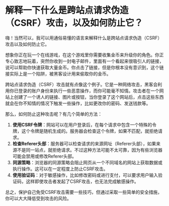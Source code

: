 # 解释一下什么是跨站点请求伪造（CSRF）攻击，以及如何防止它？

嗨！当然可以，我可以用通俗易懂的语言来解释什么是跨站点请求伪造（CSRF）攻击以及如何防止它。



想象你正在玩一个在线游戏，在这个游戏里你需要收集金币来升级你的角色。你正专心致志地玩着，突然你收到一封电子邮件，里面有一个看起来很吸引人的链接，说可以帮助你快速获取大量金币。你点击了链接，但是你根本没有意识到，这个链接实际上是一个陷阱，被黑客设计用来偷取你的金币。



跨站点请求伪造（CSRF）攻击就有点像这个例子。它是一种网络攻击，黑客会利用你已登录的账户身份来执行一些恶意操作，而你可能毫不知情。攻击者在一个网站上创建了一个诱人的链接、图片或按钮，当你登录了这个网站后，点击这些东西就会在你不知情的情况下触发一些操作，比如更改你的密码、发送钱款等。



那么，如何防止这种攻击呢？有几个简单的方法：

1.  **使用CSRF令牌**：网站可以在用户登录后，在每个请求中包含一个特殊的令牌，这个令牌是随机生成的。服务器会检查这个令牌，如果不匹配，就拒绝请求。 
2.  **检查Referer头部**：服务器可以检查请求的来源网址（Referer头部），如果来源不是同一站点，就拒绝请求。不过这种方法可能不太可靠，因为有些浏览器可能会禁用或修改Referer头部。 
3.  **同源策略**：浏览器的同源策略会阻止网页从一个不同域名的网站上获取数据或执行操作。这可以在一定程度上防止CSRF攻击。 
4.  **使用验证码**：对于敏感操作，比如修改密码或进行支付，可以要求用户输入验证码，这样即使攻击者发起了CSRF攻击，也无法完成敏感操作。 



总之，保护自己免受CSRF攻击需要一些技巧，但通过采取一些简单的安全措施，你可以大大降低受到攻击的风险。

